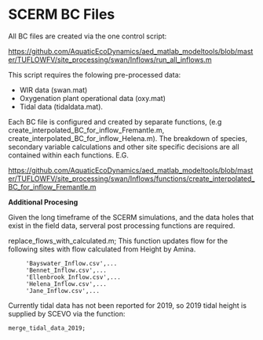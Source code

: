 # SCERM BC Files

All BC files are created via the one control script:

https://github.com/AquaticEcoDynamics/aed_matlab_modeltools/blob/master/TUFLOWFV/site_processing/swan/Inflows/run_all_inflows.m

This script requires the folowing pre-processed data:

- WIR data (swan.mat)
- Oxygenation plant operational data (oxy.mat)
- Tidal data (tidaldata.mat).

Each BC file is configured and created by separate functions, (e.g create_interpolated_BC_for_inflow_Fremantle.m, create_interpolated_BC_for_inflow_Helena.m). The breakdown of species, secondary variable calculations and other site specific decisions are all contained within each functions. 
E.G. 

https://github.com/AquaticEcoDynamics/aed_matlab_modeltools/blob/master/TUFLOWFV/site_processing/swan/Inflows/functions/create_interpolated_BC_for_inflow_Fremantle.m

**Additional Procesing**

Given the long timeframe of the SCERM simulations, and the data holes that exist in the field data, serveral post processing functions are required.

replace_flows_with_calculated.m; This function updates flow for the following sites with flow calculated from Height by Amina.
```
     'Bayswater_Inflow.csv',...
     'Bennet_Inflow.csv',...
     'Ellenbrook_Inflow.csv',...
     'Helena_Inflow.csv',...
     'Jane_Inflow.csv',...
 ```    
Currently tidal data has not been reported for 2019, so 2019 tidal height is supplied by SCEVO via the function:
```
merge_tidal_data_2019;
```

